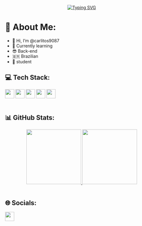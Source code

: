 <p align="center">
 <a href="https://git.io/typing-svg"><img src="https://readme-typing-svg.herokuapp.com?font=ubuntu&weight=700&size=40&duration=8000&pause=1000&color=01F700&center=true&vCenter=true&width=437&lines=Hello+World+%F0%9F%8C%8E+.+.+.;Welcome+to+my+GitHub+%3A)" alt="Typing SVG" /></a>
<p/ https://readme-typing-svg.herokuapp.com/demo/>

# 💫 About Me:

* 👋 Hi, I’m @carlitos9087
* 🌱 Currently learning
* 😎 Back-end
* 🇧🇷 Brazilian
* 📓 student

## 💻 Tech Stack:

<div >
  <img src="https://img.shields.io/badge/c-%2300599C.svg?style=flat&logo=c&logoColor=white" height="30em"><img/>
  <img src="https://img.shields.io/badge/python-3670A0?style=flat&logo=python&logoColor=ffdd54"height="30em"><img/>
  <img src="https://img.shields.io/badge/r-%23276DC3.svg?style=flat&logo=r&logoColor=white"height="30em"><img/>
  <img src="https://img.shields.io/badge/markdown-%23000000.svg?style=flat&logo=markdown&logoColor=white" height="30em"><img/>
  <img src="https://img.shields.io/badge/c++-%2300599C.svg?style=flat&logo=c%2B%2B&logoColor=white"height="30em"><img/>
 </div><br/>

## 📊 GitHub Stats:

  <div align="center">
     <a href="https://github-readme-stats.vercel.app/api?username=carlitos9087&theme=vue-dark&hide_border=false&include_all_commits=false&count_private=false">
  <img height="180em" src="https://github-readme-stats.vercel.app/api?username=carlitos9087&theme=vue-dark&hide_border=false&include_all_commits=false&count_private=false"/>
  <img height="180em" src="https://github-readme-stats.vercel.app/api/top-langs/?username=carlitos9087&theme=vue-dark&hide_border=false&include_all_commits=false&count_private=false&layout=compact"/></a>
</div><br/>

  ## 🌐 Socials:
  
<div>
  <img src="https://img.shields.io/badge/LinkedIn-%230077B5.svg?logo=linkedin&logoColor=white" height="30em"><img/>
 <img/>
<!-- Proudly created with GPRM ( https://gprm.itsvg.in ) -->
